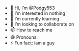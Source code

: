 - 👋 Hi, I’m @Podgy553
- 👀 I’m interested in nothing
- 🌱 I’m currently learning 
- 💞️ I’m looking to collaborate on
- 📫 How to reach me 
- 😄 Pronouns: 
- ⚡ Fun fact: iam a guy

<!---
Podgy553/Podgy553 is a ✨ special ✨ repository because its `README.md` (this file) appears on your GitHub profile.
You can click the Preview link to take a look at your changes.
--->
